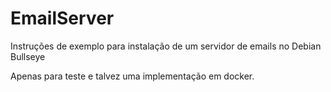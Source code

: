 # EmailServer

Instruções de exemplo para instalação de um servidor de emails no Debian Bullseye

Apenas para teste e talvez uma implementação em docker.

